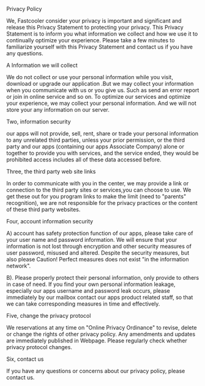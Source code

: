 Privacy Policy

We, Fastcooler consider your privacy is important and significant and release this Privacy Statement to protecting your privacy. This Privacy Statement is to inform you what information we collect and how we use it to continually optimize your experience. Please take a few minutes to familiarize yourself with this Privacy Statement and contact us if you have any questions.

A Information we will collect

We do not collect or use your personal information while you visit, download or upgrade our application .But we may collect your information when you communicate with us or you give us. Such as send an error report or join in online service and so on. To optimize our services and optimize your experience, we may collect your personal information. And we will not store your any information on our server.

Two, information security

our apps will not provide, sell, rent, share or trade your personal information to any unrelated third parties, unless your prior permission, or the third party and our apps (containing our apps Associate Company) alone or together to provide you with services, and the service ended, they would be prohibited access includes all of these data accessed before.

Three, the third party web site links

In order to communicate with you in the center, we may provide a link or connection to the third party sites or services,you can choose to use. We get these out for you program links to make the limit (need to "parents" recognition), we are not responsible for the privacy practices or the content of these third party websites.

Four, account information security

A) account has safety protection function of our apps, please take care of your user name and password information. We will ensure that your information is not lost through encryption and other security measures of user password, misused and altered. Despite the security measures, but also please Caution! Perfect measures does not exist "in the information network".

B). Please properly protect their personal information, only provide to others in case of need. If you find your own personal information leakage, especially our apps username and password leak occurs, please immediately by our mailbox contact our apps product related staff, so that we can take corresponding measures in time and effectively.

Five, change the privacy protocol

We reservations at any time on "Online Privacy Ordinance" to revise, delete or change the rights of other privacy policy. Any amendments and updates are immediately published in Webpage. Please regularly check whether privacy protocol changes.

Six, contact us

If you have any questions or concerns about our privacy policy, please contact us.



